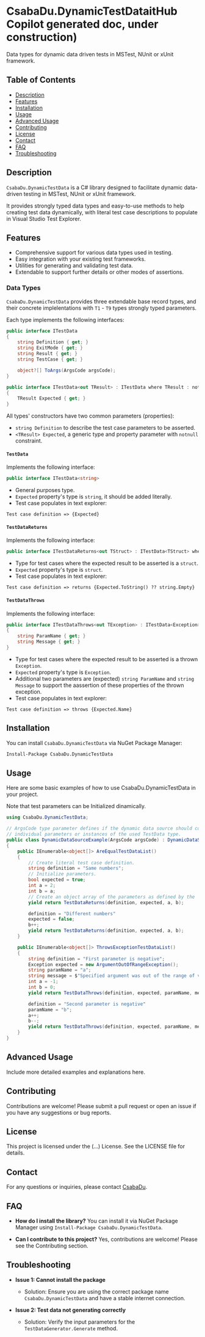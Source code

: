 # CsabaDu.DynamicTestDataitHub Copilot generated doc, under construction)

Data types for dynamic data driven tests in MSTest, NUnit or xUnit framework.

## Table of Contents
- [Description](#description)
- [Features](#features)
- [Installation](#installation)
- [Usage](#usage)
- [Advanced Usage](#advanced-usage)
- [Contributing](#contributing)
- [License](#license)
- [Contact](#contact)
- [FAQ](#faq)
- [Troubleshooting](#troubleshooting)

## Description

`CsabaDu.DynamicTestData` is a C# library designed to facilitate dynamic data-driven testing in MSTest, NUnit or xUnit framework.

It provides strongly typed data types and easy-to-use methods to help creating test data dynamically, with literal test case descriptions to populate in Visual Studio Test Explorer.

## Features

- Comprehensive support for various data types used in testing.
- Easy integration with your existing test frameworks.
- Utilities for generating and validating test data.
- Extendable to support further details or other modes of assertions.

### Data Types

`CsabaDu.DynamicTestData` provides three extendable base record types, and their concrete implelentations with `T1` - `T9` types strongly typed parameters.

Each type implements the following interfaces:

```csharp
public interface ITestData
{
    string Definition { get; }
    string ExitMode { get; }
    string Result { get; }
    string TestCase { get; }

    object?[] ToArgs(ArgsCode argsCode);
}

public interface ITestData<out TResult> : ITestData where TResult : notnull
{
    TResult Expected { get; }
}
```

All types' constructors have two common parameters (properties):
- `string Definition` to describe the test case parameters to be asserted.
- `<TResult> Expected`, a generic type and property parameter with `notnull` constraint.

#### `TestData`

Implements the following interface:

```csharp
public interface ITestData<string>
```

- General purposes type.
- `Expected` property's type is `string`, it should be added literally.
- Test case populates in text explorer:

`Test case definition => {Expected}`

#### `TestDataReturns`

Implements the following interface:

```csharp
public interface ITestDataReturns<out TStruct> : ITestData<TStruct> where TStruct : struct;
```

- Type for test cases where the expected result to be asserted is a `struct`.
- `Expected` property's type is `struct`.
- Test case populates in text explorer:

`Test case definition => returns {Expected.ToString() ?? string.Empty}`

#### `TestDataThrows`

Implements the following interface:
```csharp
public interface ITestDataThrows<out TException> : ITestData<Exception> where TException : Exception
{
    string ParamName { get; }
    string Message { get; }
}
```
- Type for test cases where the expected result to be asserted is a thrown `Exception`.
- `Expected` property's type is `Exception`.
- Additional two parameters are (expected) `string ParamName` and `string Message` to support the aassertion of these properties of the thrown exception.
- Test case populates in text explorer:

`Test case definition => throws {Expected.Name}`

## Installation

You can install `CsabaDu.DynamicTestData` via NuGet Package Manager:

```bash
Install-Package CsabaDu.DynamicTestData
```

## Usage

Here are some basic examples of how to use CsabaDu.DynamicTestData in your project.

Note that test parameters can be Initialized dinamically.

```csharp
using CsabaDu.DynamicTestData;

// ArgsCode type parameter defines if the dynamic data source should consist of
// individual parameters or instances of the used TestData type.
public class DynamicDataSourceExample(ArgsCode argsCode) : DynamicDataSource(argsCode)
{
    public IEnumerable<object[]> AreEqualTestDataList()
    {
        // Create literal test case definition.
        string definition = "Same numbers";
        // Initialize parameters.
        bool expected = true;
        int a = 2;
        int b = a;
        // Create an object array of the parameters as defined by the 'argsCode' parameter.
        yield return TestDataReturns(definition, expected, a, b);

        definition = "Different numbers"
        expected = false;
        b++;
        yield return TestDataReturns(definition, expected, a, b);
    }

    public IEnumerable<object[]> ThrowsExceptionTestDataList()
    {
        string definition = "First parameter is negative";
        Exception expected = new ArgumentOutOfRangeException();
        string paramName = "a";
        string message = $"Specified argument was out of the range of valid values. Parameter name: {paramName}"
        int a = -1;
        int b = 0;
        yield return TestDataThrows(definition, expected, paramName, message, a, b);

        definition = "Second parameter is negative"
        paramName = "b";
        a++;
        b--;
        yield return TestDataThrows(definition, expected, paramName, message, a, b);
    }
}
```

## Advanced Usage

Include more detailed examples and explanations here.

## Contributing

Contributions are welcome! Please submit a pull request or open an issue if you have any suggestions or bug reports.

## License

This project is licensed under the (...) License. See the LICENSE file for details.

## Contact

For any questions or inquiries, please contact [CsabaDu](https://github.com/CsabaDu).

## FAQ

- **How do I install the library?**
  You can install it via NuGet Package Manager using `Install-Package CsabaDu.DynamicTestData`.

- **Can I contribute to this project?**
  Yes, contributions are welcome! Please see the Contributing section.

## Troubleshooting

- **Issue 1: Cannot install the package**
  - Solution: Ensure you are using the correct package name `CsabaDu.DynamicTestData` and have a stable internet connection.

- **Issue 2: Test data not generating correctly**
  - Solution: Verify the input parameters for the `TestDataGenerator.Generate` method.
